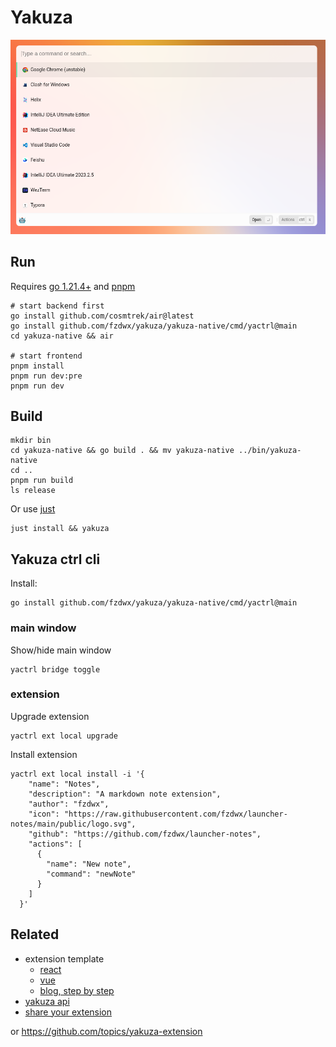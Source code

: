 # Yakuza

![img.png](.github/img.png)

## Run

Requires [go 1.21.4+](https://golang.org/) and [pnpm](https://pnpm.io/)

```shell
# start backend first
go install github.com/cosmtrek/air@latest
go install github.com/fzdwx/yakuza/yakuza-native/cmd/yactrl@main
cd yakuza-native && air

# start frontend
pnpm install
pnpm run dev:pre
pnpm run dev
```

## Build

```shell
mkdir bin
cd yakuza-native && go build . && mv yakuza-native ../bin/yakuza-native
cd ..
pnpm run build
ls release
```

Or use [just](https://github.com/casey/just)

```
just install && yakuza
```

## Yakuza ctrl cli

Install:

```shell
go install github.com/fzdwx/yakuza/yakuza-native/cmd/yactrl@main
```

### main window

Show/hide main window

```shell
yactrl bridge toggle
```

### extension

Upgrade extension

```shell
yactrl ext local upgrade
```

Install extension

```shell
yactrl ext local install -i '{
    "name": "Notes",
    "description": "A markdown note extension",
    "author": "fzdwx",
    "icon": "https://raw.githubusercontent.com/fzdwx/launcher-notes/main/public/logo.svg",
    "github": "https://github.com/fzdwx/launcher-notes",
    "actions": [
      {
        "name": "New note",
        "command": "newNote"
      }
    ]
  }'
```

## Related

- extension template
    - [react](https://github.com/fzdwx/yakuza-extension-template-react)
    - [vue](https://github.com/fzdwx/yakuza-extension-template-vue)
    - [blog, step by step](https://fzdwx.vercel.app/blog/2023-12-24-wei-kai-fa-cha-jian)
- [yakuza api](../packages/yakuza-api)
- [share your extension](https://github.com/fzdwx/yakuza-extension)

or https://github.com/topics/yakuza-extension
